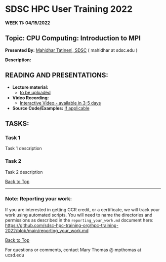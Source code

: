 # SDSC HPC User Training 2022

**WEEK 11: 04/15/2022**

## Topic: CPU Computing: Introduction to MPI<a name="top"> 
**Presented By:** [Mahidhar Tatineni, SDSC]((bio)) ( mahidhar at sdsc.edu )

**Description:**
  
## READING AND PRESENTATIONS:
* **Lecture material:** 
   * [to be uploaded]()
* **Video Recording:** 
   * [Interactive Video  - available in 3-5 days ]()
* **Source Code/Examples:** [If applicable]()

## TASKS:

### Task 1
Task 1 description 


### Task 2
Task 2 description 

  
[Back to Top](#top)

__________________

### Note: Reporting your work:
If you are interested in getting CCR credit, or a certificate, we will track your work using automated scripts.
You will need to name the directories and permissions as described in the ``reporting_your_work.md`` document here:
https://github.com/sdsc-hpc-training-org/hpc-training-2022/blob/main/reporting_your_work.md

[Back to Top](#top)


For questions or comments, contact Mary Thomas @ mpthomas  at  ucsd.edu
